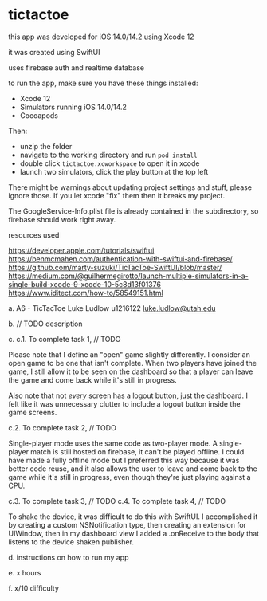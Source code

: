 #  tictactoe 

this app was developed for iOS 14.0/14.2 using Xcode 12

it was created using SwiftUI 

uses firebase auth and realtime database


to run the app, make sure you have these things installed:

- Xcode 12
- Simulators running iOS 14.0/14.2 
- Cocoapods 

Then:

- unzip the folder 
- navigate to the working directory and run `pod install`
- double click `tictactoe.xcworkspace` to open it in xcode
- launch two simulators, click the play button at the top left

There might be warnings about updating project settings and stuff,
please ignore those. If you let xcode "fix" them then it breaks 
my project.

The GoogleService-Info.plist file 
is already contained in the subdirectory, 
so firebase should work right away.



resources used

https://developer.apple.com/tutorials/swiftui
https://benmcmahen.com/authentication-with-swiftui-and-firebase/
https://github.com/marty-suzuki/TicTacToe-SwiftUI/blob/master/
https://medium.com/@guilhermegirotto/launch-multiple-simulators-in-a-single-build-xcode-9-xcode-10-5c8d13f01376
https://www.iditect.com/how-to/58549151.html



a.
A6 - TicTacToe
Luke Ludlow
u1216122
luke.ludlow@utah.edu

b.
// TODO description

c.
c.1. To complete task 1, // TODO

Please note that I define an "open" game slightly differently.
I consider an open game to be one that isn't complete. 
When two players have joined the game, I still allow it 
to be seen on the dashboard so that a player can leave the 
game and come back while it's still in progress.

Also note that not _every_ screen has a logout button,
just the dashboard. I felt like it was unnecessary clutter 
to include a logout button inside the game screens.


c.2. To complete task 2, // TODO

Single-player mode uses the same code as two-player mode. 
A single-player match is still hosted on firebase, it can't be played offline.
I could have made a fully offline mode but I preferred this way because 
it was better code reuse, and it also allows the 
user to leave and come back to the game while it's still in progress, 
even though they're just playing against a CPU.

c.3. To complete task 3, // TODO
c.4. To complete task 4, // TODO

To shake the device, it was difficult to do this with SwiftUI.
I accomplished it by creating a custom NSNotification type, 
then creating an extension for UIWindow, then in my dashboard view 
I added a .onReceive to the body that listens to the device shaken publisher.



d.
instructions on how to run my app

e.
x hours

f.
x/10 difficulty

